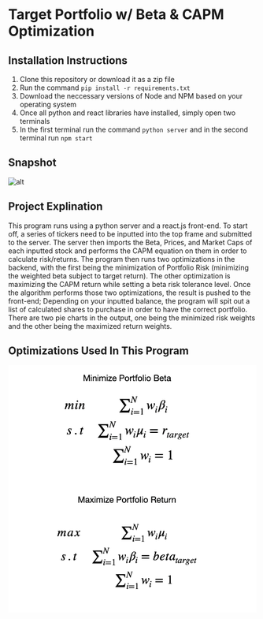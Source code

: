 # Target Portfolio w/ Beta & CAPM Optimization

## Installation Instructions
1) Clone this repository or download it as a zip file
2) Run the command ```pip install -r requirements.txt```
3) Download the neccessary versions of Node and NPM based on your operating system
4) Once all python and react libraries have installed, simply open two terminals
5) In the first terminal run the command ```python server``` and in the second terminal run ```npm start```

## Snapshot
![alt](https://github.com/marscolony2040/Risk/blob/main/images/rs.png)

## Project Explination
This program runs using a python server and a react.js front-end. To start off, a series of tickers need to be inputted into the top frame and submitted to the server. The server then imports the Beta, Prices, and Market Caps of each inputted stock and performs the CAPM equation on them in order to calculate risk/returns. The program then runs two optimizations in the backend, with the first being the minimization of Portfolio Risk (minimizing the weighted beta subject to target return). The other optimization is maximizing the CAPM return while setting a beta risk tolerance level. Once the algorithm performs those two optimizations, the result is pushed to the front-end; Depending on your inputted balance, the program will spit out a list of calculated shares to purchase in order to have the correct portfolio. There are two pie charts in the output, one being the minimized risk weights and the other being the maximized return weights.

## Optimizations Used In This Program
![alt](https://github.com/marscolony2040/PortfolioOptimizer/blob/main/images/optimizations.png)
